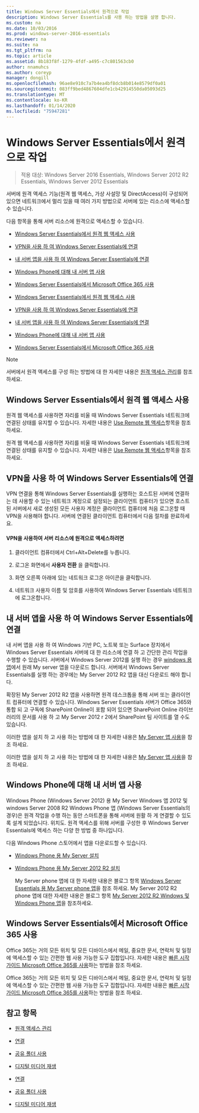 ```yaml
---
title: Windows Server Essentials에서 원격으로 작업
description: Windows Server Essentials를 사용 하는 방법을 설명 합니다.
ms.custom: na
ms.date: 10/03/2016
ms.prod: windows-server-2016-essentials
ms.reviewer: na
ms.suite: na
ms.tgt_pltfrm: na
ms.topic: article
ms.assetid: 8b183f8f-1279-4fdf-a495-c7c801563cb0
author: nnamuhcs
ms.author: coreyp
manager: dongill
ms.openlocfilehash: 96ae8e910c7a7b4ea4bf8dcb8b014e8579df0a01
ms.sourcegitcommit: 083ff9bed4867604dfe1cb42914550da05093d25
ms.translationtype: MT
ms.contentlocale: ko-KR
ms.lasthandoff: 01/14/2020
ms.locfileid: "75947281"
---
```

# <a name="work-remotely-in-windows-server-essentials"></a>Windows Server Essentials에서 원격으로 작업

>적용 대상: Windows Server 2016 Essentials, Windows Server 2012 R2 Essentials, Windows Server 2012 Essentials
  
 서버에 원격 액세스 기능(원격 웹 액세스, 가상 사설망 및 DirectAccess)이 구성되어 있으면 네트워크에서 멀리 있을 때 여러 가지 방법으로 서버에 있는 리소스에 액세스할 수 있습니다.  
  
 다음 항목을 통해 서버 리소스에 원격으로 액세스할 수 있습니다.  
  

-   [Windows Server Essentials에서 원격 웹 액세스 사용](Work-Remotely-in-Windows-Server-Essentials.md#BKMA_RWA)  
  
-   [VPN을 사용 하 여 Windows Server Essentials에 연결](Work-Remotely-in-Windows-Server-Essentials.md#BKMK_3)  
  
-   [내 서버 앱을 사용 하 여 Windows Server Essentials에 연결](Work-Remotely-in-Windows-Server-Essentials.md#BKMK_App)  
  
-   [Windows Phone에 대해 내 서버 앱 사용](Work-Remotely-in-Windows-Server-Essentials.md#BKMK_2)  
  
-   [Windows Server Essentials에서 Microsoft Office 365 사용](Work-Remotely-in-Windows-Server-Essentials.md#BKMK_O365)  

-   [Windows Server Essentials에서 원격 웹 액세스 사용](../use/Work-Remotely-in-Windows-Server-Essentials.md#BKMA_RWA)  
  
-   [VPN을 사용 하 여 Windows Server Essentials에 연결](../use/Work-Remotely-in-Windows-Server-Essentials.md#BKMK_3)  
  
-   [내 서버 앱을 사용 하 여 Windows Server Essentials에 연결](../use/Work-Remotely-in-Windows-Server-Essentials.md#BKMK_App)  
  
-   [Windows Phone에 대해 내 서버 앱 사용](../use/Work-Remotely-in-Windows-Server-Essentials.md#BKMK_2)  
  
-   [Windows Server Essentials에서 Microsoft Office 365 사용](../use/Work-Remotely-in-Windows-Server-Essentials.md#BKMK_O365)  

  
> [!NOTE]
>  서버에서 원격 액세스를 구성 하는 방법에 대 한 자세한 내용은 [원격 액세스 관리](../manage/Manage-Anywhere-Access-in-Windows-Server-Essentials.md)를 참조 하세요.  
  
##  <a name="BKMA_RWA"></a>Windows Server Essentials에서 원격 웹 액세스 사용  

 원격 웹 액세스를 사용하면 자리를 비울 때 Windows Server Essentials 네트워크에 연결된 상태를 유지할 수 있습니다. 자세한 내용은 [Use Remote 웹 액세스](Use-Remote-Web-Access-in-Windows-Server-Essentials.md)항목을 참조 하세요.  

 원격 웹 액세스를 사용하면 자리를 비울 때 Windows Server Essentials 네트워크에 연결된 상태를 유지할 수 있습니다. 자세한 내용은 [Use Remote 웹 액세스](../use/Use-Remote-Web-Access-in-Windows-Server-Essentials.md)항목을 참조 하세요.  

  
##  <a name="BKMK_3"></a>VPN을 사용 하 여 Windows Server Essentials에 연결  
 VPN 연결을 통해 Windows Server Essentials를 실행하는 호스트된 서버에 연결하는 데 사용할 수 있는 네트워크 계정으로 설정되는 클라이언트 컴퓨터가 있으면 호스트된 서버에서 새로 생성된 모든 사용자 계정은 클라이언트 컴퓨터에 처음 로그온할 때 VPN을 사용해야 합니다. 서버에 연결된 클라이언트 컴퓨터에서 다음 절차를 완료하세요.  
  
#### <a name="to-use-vpn-to-remotely-access-server-resources"></a>VPN을 사용하여 서버 리소스에 원격으로 액세스하려면  
  
1.  클라이언트 컴퓨터에서 Ctrl+Alt+Delete를 누릅니다.  
  
2.  로그온 화면에서 **사용자 전환** 을 클릭합니다.  
  
3.  화면 오른쪽 아래에 있는 네트워크 로그온 아이콘을 클릭합니다.  
  
4.  네트워크 사용자 이름 및 암호를 사용하여 Windows Server Essentials 네트워크에 로그온합니다.  
  
##  <a name="BKMK_App"></a>내 서버 앱을 사용 하 여 Windows Server Essentials에 연결  
 내 서버 앱을 사용 하 여 Windows 기반 PC, 노트북 또는 Surface 장치에서 Windows Server Essentials 서버에 대 한 리소스에 연결 하 고 간단한 관리 작업을 수행할 수 있습니다. 서버에서 Windows Server 2012를 실행 하는 경우 [windows 용 앱](https://windows.microsoft.com/windows-8/apps)에서 원래 My server 앱을 다운로드 합니다. 서버에서 Windows Server Essentials를 실행 하는 경우에는 My Server 2012 R2 앱을 대신 다운로드 해야 합니다.  
  
 확장된 My Server 2012 R2 앱을 사용하면 원격 데스크톱을 통해 서버 또는 클라이언트 컴퓨터에 연결할 수 있습니다. Windows Server Essentials 서버가 Office 365와 통합 되 고 구독에 SharePoint Online이 포함 되어 있으면 SharePoint Online 라이브러리의 문서를 사용 하 고 My Server 2012 r 2에서 SharePoint 팀 사이트를 열 수도 있습니다.  
  

 이러한 앱을 설치 하 고 사용 하는 방법에 대 한 자세한 내용은 [My Server 앱 사용](Use-the-My-Server-App-to-Connect-to-Windows-Server-Essentials.md)을 참조 하세요.  

 이러한 앱을 설치 하 고 사용 하는 방법에 대 한 자세한 내용은 [My Server 앱 사용](../use/Use-the-My-Server-App-to-Connect-to-Windows-Server-Essentials.md)을 참조 하세요.  

  
##  <a name="BKMK_2"></a>Windows Phone에 대해 내 서버 앱 사용  
 Windows Phone (Windows Server 2012) 용 My Server Windows 앱 2012 및 windows Server 2008 R2 Windows Phone 앱 (Windows Server Essentials의 경우)은 원격 작업을 수행 하는 동안 스마트폰을 통해 서버에 원활 하 게 연결할 수 있도록 설계 되었습니다. 위치도. 원격 액세스를 위해 서버를 구성한 후 Windows Server Essentials에 액세스 하는 다양 한 방법 중 하나입니다.  
  
 다음 Windows Phone 스토어에서 앱을 다운로드할 수 있습니다.  
  
- [Windows Phone 용 My Server 설치](http://www.windowsphone.com/store/app/my-server/6c2f98d5-6fcf-4e1d-b8b1-cde62ea1a94a)  
  
- [Windows Phone 용 My Server 2012 R2 설치](http://www.windowsphone.com/store/app/my-server-2012-r2/44f596b5-0477-4096-b96e-ddd6ef64ad6b)  
  
  My Server phone 앱에 대 한 자세한 내용은 블로그 항목 [Windows Server Essentials 용 My Server phone 앱](https://blogs.technet.com/b/sbs/archive/2012/09/18/my-server-phone-app-for-windows-server-2012-essentials.aspx)을 참조 하세요. My Server 2012 R2 phone 앱에 대한 자세한 내용은 블로그 항목 [My Server 2012 R2 Windows 및 Windows Phone 앱](https://blogs.technet.com/b/sbs/archive/2013/11/19/my-server-2012-r2-windows-and-windows-phone-apps.aspx)을 참조하세요.  
  
##  <a name="BKMK_O365"></a>Windows Server Essentials에서 Microsoft Office 365 사용  

 Office 365는 거의 모든 위치 및 모든 디바이스에서 메일, 중요한 문서, 연락처 및 일정에 액세스할 수 있는 간편한 웹 사용 가능한 도구 집합입니다. 자세한 내용은 [빠른 시작 가이드 Microsoft Office 365를 사용](Quick-Start-Guide-to-Using-Microsoft-Office-365-with-Windows-Server-Essentials.md)하는 방법을 참조 하세요.  

 Office 365는 거의 모든 위치 및 모든 디바이스에서 메일, 중요한 문서, 연락처 및 일정에 액세스할 수 있는 간편한 웹 사용 가능한 도구 집합입니다. 자세한 내용은 [빠른 시작 가이드 Microsoft Office 365를 사용](../use/Quick-Start-Guide-to-Using-Microsoft-Office-365-with-Windows-Server-Essentials.md)하는 방법을 참조 하세요.  

  
## <a name="see-also"></a>참고 항목  
  
-   [원격 액세스 관리](../manage/Manage-Anywhere-Access-in-Windows-Server-Essentials.md)  
  

-   [연결](Get-Connected-in-Windows-Server-Essentials.md)  
  
-   [공유 폴더 사용](Use-Shared-Folders-in-Windows-Server-Essentials.md)  
  
-   [디지털 미디어 재생](Play-Digital-Media-in-Windows-Server-Essentials.md)

-   [연결](../use/Get-Connected-in-Windows-Server-Essentials.md)  
  
-   [공유 폴더 사용](../use/Use-Shared-Folders-in-Windows-Server-Essentials.md)  
  
-   [디지털 미디어 재생](../use/Play-Digital-Media-in-Windows-Server-Essentials.md)

